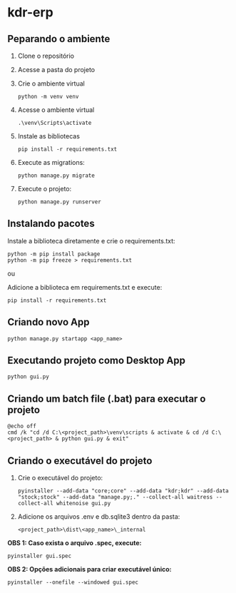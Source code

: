 # kdr-erp

## Peparando o ambiente

1. Clone o repositório

2. Acesse a pasta do projeto

3. Crie o ambiente virtual

    ```
    python -m venv venv
    ```

4. Acesse o ambiente virtual

    ```
    .\venv\Scripts\activate
    ```

5. Instale as bibliotecas

    ```
    pip install -r requirements.txt
    ```

6. Execute as migrations:

    ```
    python manage.py migrate
    ```

7. Execute o projeto:

    ```
    python manage.py runserver
    ```

## Instalando pacotes

Instale a biblioteca diretamente e crie o requirements.txt:

```
python -m pip install package
python -m pip freeze > requirements.txt
```

ou 

Adicione a biblioteca em requirements.txt e execute:

```
pip install -r requirements.txt
```

## Criando novo App

```
python manage.py startapp <app_name>
```

## Executando projeto como Desktop App

```
python gui.py
```

## Criando um batch file (.bat) para executar o projeto

```
@echo off
cmd /k "cd /d C:\<project_path>\venv\scripts & activate & cd /d C:\<project_path> & python gui.py & exit"
```

## Criando o executável do projeto

1. Crie o executável do projeto:

    ```
    pyinstaller --add-data "core;core" --add-data "kdr;kdr" --add-data "stock;stock" --add-data "manage.py;." --collect-all waitress --collect-all whitenoise gui.py
    ```

2. Adicione os arquivos .env e db.sqlite3 dentro da pasta:
    ```
    <project_path>\dist\<app_name>\_internal
    ```


**OBS 1: Caso exista o arquivo .spec, execute:**
```
pyinstaller gui.spec
```

**OBS 2: Opções adicionais para criar executável único:**
```
pyinstaller --onefile --windowed gui.spec
```